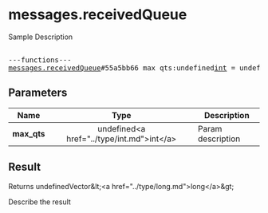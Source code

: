 # messages.receivedQueue

Sample Description

<pre>

---functions---
<a href="../method/messages.receivedQueue.md">messages.receivedQueue</a>#55a5bb66 max_qts:undefined<a href="../type/int.md">int</a> = undefinedVector&lt;<a href="../type/long.md">long</a>&gt;;
</pre>

## Parameters

| Name | Type | Description |
|------|:----:|-------------|
| **max_qts** | undefined&lt;a href=&#34;../type/int.md&#34;&gt;int&lt;/a&gt; | Param description |

## Result

Returns undefinedVector&amp;lt;&lt;a href=&#34;../type/long.md&#34;&gt;long&lt;/a&gt;&amp;gt;

Describe the result

